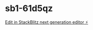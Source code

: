 # sb1-61d5qz

[Edit in StackBlitz next generation editor ⚡️](https://stackblitz.com/~/github.com/mhaurinho/sb1-61d5qz)